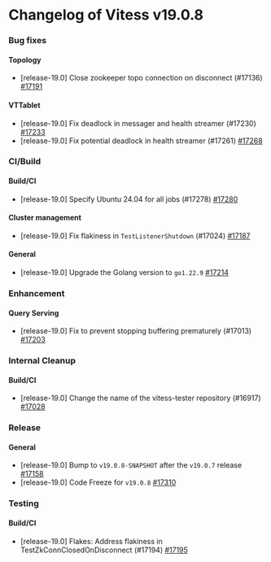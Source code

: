 # Changelog of Vitess v19.0.8

### Bug fixes 
#### Topology
 * [release-19.0] Close zookeeper topo connection on disconnect (#17136) [#17191](https://github.com/vitessio/vitess/pull/17191) 
#### VTTablet
 * [release-19.0] Fix deadlock in messager and health streamer (#17230) [#17233](https://github.com/vitessio/vitess/pull/17233)
 * [release-19.0] Fix potential deadlock in health streamer (#17261) [#17268](https://github.com/vitessio/vitess/pull/17268)
### CI/Build 
#### Build/CI
 * [release-19.0] Specify Ubuntu 24.04 for all jobs (#17278) [#17280](https://github.com/vitessio/vitess/pull/17280) 
#### Cluster management
 * [release-19.0] Fix flakiness in `TestListenerShutdown` (#17024) [#17187](https://github.com/vitessio/vitess/pull/17187) 
#### General
 * [release-19.0] Upgrade the Golang version to `go1.22.9` [#17214](https://github.com/vitessio/vitess/pull/17214)
### Enhancement 
#### Query Serving
 * [release-19.0] Fix to prevent stopping buffering prematurely (#17013) [#17203](https://github.com/vitessio/vitess/pull/17203)
### Internal Cleanup 
#### Build/CI
 * [release-19.0] Change the name of the vitess-tester repository (#16917) [#17028](https://github.com/vitessio/vitess/pull/17028)
### Release 
#### General
 * [release-19.0] Bump to `v19.0.8-SNAPSHOT` after the `v19.0.7` release [#17158](https://github.com/vitessio/vitess/pull/17158)
 * [release-19.0] Code Freeze for `v19.0.8` [#17310](https://github.com/vitessio/vitess/pull/17310)
### Testing 
#### Build/CI
 * [release-19.0] Flakes: Address flakiness in TestZkConnClosedOnDisconnect (#17194) [#17195](https://github.com/vitessio/vitess/pull/17195)

